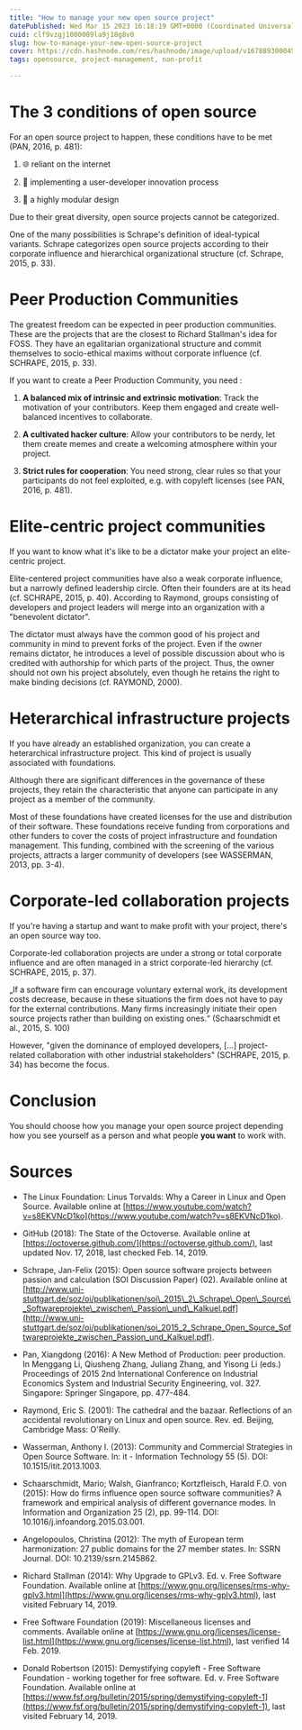```yaml
---
title: "How to manage your new open source project"
datePublished: Wed Mar 15 2023 16:18:19 GMT+0000 (Coordinated Universal Time)
cuid: clf9vzgj1000009la9j18g8v0
slug: how-to-manage-your-new-open-source-project
cover: https://cdn.hashnode.com/res/hashnode/image/upload/v1678893000452/3d93ef59-c444-4fcd-b698-445d70923758.png
tags: opensource, project-management, non-profit

---
```


# The 3 conditions of open source

For an open source project to happen, these conditions have to be met (PAN, 2016, p. 481):

1. 🌐 reliant on the internet
    
2. 🤸 implementing a user-developer innovation process
    
3. 🧩 a highly modular design
    

Due to their great diversity, open source projects cannot be categorized.

One of the many possibilities is Schrape's definition of ideal-typical variants. Schrape categorizes open source projects according to their corporate influence and hierarchical organizational structure (cf. Schrape, 2015, p. 33).

# Peer Production Communities

The greatest freedom can be expected in peer production communities. These are the projects that are the closest to Richard Stallman's idea for FOSS. They have an egalitarian organizational structure and commit themselves to socio-ethical maxims without corporate influence (cf. SCHRAPE, 2015, p. 33).

If you want to create a Peer Production Community, you need :

1. **A balanced mix of intrinsic and extrinsic motivation**: Track the motivation of your contributors. Keep them engaged and create well-balanced incentives to collaborate.
    
2. **A cultivated hacker culture**: Allow your contributors to be nerdy, let them create memes and create a welcoming atmosphere within your project.
    
3. **Strict rules for cooperation**: You need strong, clear rules so that your participants do not feel exploited, e.g. with copyleft licenses (see PAN, 2016, p. 481).
    

# Elite-centric project communities

If you want to know what it's like to be a dictator make your project an elite-centric project.

Elite-centered project communities have also a weak corporate influence, but a narrowly defined leadership circle. Often their founders are at its head (cf. SCHRAPE, 2015, p. 40). According to Raymond, groups consisting of developers and project leaders will merge into an organization with a "benevolent dictator".

The dictator must always have the common good of his project and community in mind to prevent forks of the project. Even if the owner remains dictator, he introduces a level of possible discussion about who is credited with authorship for which parts of the project. Thus, the owner should not own his project absolutely, even though he retains the right to make binding decisions (cf. RAYMOND, 2000).

# Heterarchical infrastructure projects

If you have already an established organization, you can create a heterarchical infrastructure project. This kind of project is usually associated with foundations.

Although there are significant differences in the governance of these projects, they retain the characteristic that anyone can participate in any project as a member of the community.

Most of these foundations have created licenses for the use and distribution of their software. These foundations receive funding from corporations and other funders to cover the costs of project infrastructure and foundation management. This funding, combined with the screening of the various projects, attracts a larger community of developers (see WASSERMAN, 2013, pp. 3-4).

# Corporate-led collaboration projects

If you're having a startup and want to make profit with your project, there's an open source way too.

Corporate-led collaboration projects are under a strong or total corporate influence and are often managed in a strict corporate-led hierarchy (cf. SCHRAPE, 2015, p. 37).

„If a software firm can encourage voluntary external work, its development costs decrease, because in these situations the firm does not have to pay for the external contributions. Many firms increasingly initiate their open source projects rather than building on existing ones.“ (Schaarschmidt et al., 2015, S. 100)

However, "given the dominance of employed developers, \[...\] project-related collaboration with other industrial stakeholders" (SCHRAPE, 2015, p. 34) has become the focus.

# Conclusion

You should choose how you manage your open source project depending how you see yourself as a person and what people **you want** to work with.

# Sources

* The Linux Foundation: Linus Torvalds: Why a Career in Linux and Open Source. Available online at [https://www.youtube.com/watch?v=s8EKVNcD1ko](https://www.youtube.com/watch?v=s8EKVNcD1ko).
    
* GitHub (2018): The State of the Octoverse. Available online at [https://octoverse.github.com/](https://octoverse.github.com/), last updated Nov. 17, 2018, last checked Feb. 14, 2019.
    
* Schrape, Jan-Felix (2015): Open source software projects between passion and calculation (SOI Discussion Paper) (02). Available online at [http://www.uni-stuttgart.de/soz/oi/publikationen/soi\_2015\_2\_Schrape\_Open\_Source\_Softwareprojekte\_zwischen\_Passion\_und\_Kalkuel.pdf](http://www.uni-stuttgart.de/soz/oi/publikationen/soi_2015_2_Schrape_Open_Source_Softwareprojekte_zwischen_Passion_und_Kalkuel.pdf).
    
* Pan, Xiangdong (2016): A New Method of Production: peer production. In Menggang Li, Qiusheng Zhang, Juliang Zhang, and Yisong Li (eds.) Proceedings of 2015 2nd International Conference on Industrial Economics System and Industrial Security Engineering, vol. 327. Singapore: Springer Singapore, pp. 477-484.
    
* Raymond, Eric S. (2001): The cathedral and the bazaar. Reflections of an accidental revolutionary on Linux and open source. Rev. ed. Beijing, Cambridge Mass: O'Reilly.
    
* Wasserman, Anthony I. (2013): Community and Commercial Strategies in Open Source Software. In: it - Information Technology 55 (5). DOI: 10.1515/itit.2013.1003.
    
* Schaarschmidt, Mario; Walsh, Gianfranco; Kortzfleisch, Harald F.O. von (2015): How do firms influence open source software communities? A framework and empirical analysis of different governance modes. In Information and Organization 25 (2), pp. 99-114. DOI: 10.1016/j.infoandorg.2015.03.001.
    
* Angelopoulos, Christina (2012): The myth of European term harmonization: 27 public domains for the 27 member states. In: SSRN Journal. DOI: 10.2139/ssrn.2145862.
    
* Richard Stallman (2014): Why Upgrade to GPLv3. Ed. v. Free Software Foundation. Available online at [https://www.gnu.org/licenses/rms-why-gplv3.html](https://www.gnu.org/licenses/rms-why-gplv3.html), last visited February 14, 2019.
    
* Free Software Foundation (2019): Miscellaneous licenses and comments. Available online at [https://www.gnu.org/licenses/license-list.html](https://www.gnu.org/licenses/license-list.html), last verified 14 Feb. 2019.
    
* Donald Robertson (2015): Demystifying copyleft - Free Software Foundation - working together for free software. Ed. v. Free Software Foundation. Available online at [https://www.fsf.org/bulletin/2015/spring/demystifying-copyleft-1](https://www.fsf.org/bulletin/2015/spring/demystifying-copyleft-1), last visited February 14, 2019.